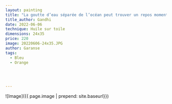 ```yaml
---
layout: painting
title: "La goutte d’eau séparée de l’océan peut trouver un repos momentané, mais celle qui est dans l’océan ne connaît pas de repos." 
title_author: Gandhi 
date: 2022-06-06
technique: Huile sur toile
dimensions: 24x35
price: 220
image: 20220606-24x35.JPG
author: Garanse
tags:
  - Bleu
  - Orange
  
  
  
  
---
```

![Image]({{ page.image | prepend: site.baseurl}})

